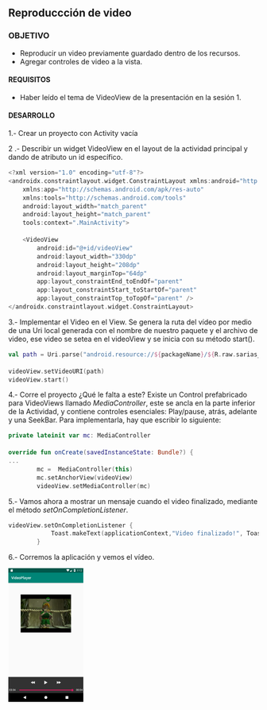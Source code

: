 
## Reproduccción de video

### OBJETIVO

- Reproducir un video previamente guardado dentro de los recursos.
- Agregar controles de video a la vista.

#### REQUISITOS

- Haber leído el tema de VideoView de la presentación en la sesión 1.

#### DESARROLLO

1.- Crear un proyecto con Activity vacía

2 .- Describir un widget VideoView en el layout de la actividad principal y dando de atributo un id específico. 

```kotlin
<?xml version="1.0" encoding="utf-8"?>
<androidx.constraintlayout.widget.ConstraintLayout xmlns:android="http://schemas.android.com/apk/res/android"
    xmlns:app="http://schemas.android.com/apk/res-auto"
    xmlns:tools="http://schemas.android.com/tools"
    android:layout_width="match_parent"
    android:layout_height="match_parent"
    tools:context=".MainActivity">

    <VideoView
        android:id="@+id/videoView"
        android:layout_width="330dp"
        android:layout_height="208dp"
        android:layout_marginTop="64dp"
        app:layout_constraintEnd_toEndOf="parent"
        app:layout_constraintStart_toStartOf="parent"
        app:layout_constraintTop_toTopOf="parent" />
</androidx.constraintlayout.widget.ConstraintLayout>
```
3.- Implementar el Video en el View. Se genera la ruta del vídeo por medio de una Uri local generada con el nombre de nuestro paquete y el archivo de video, ese video se setea en el videoView y se inicia con su método start().

```kotlin
val path = Uri.parse("android.resource://${packageName}/${R.raw.sarias_song}")

videoView.setVideoURI(path)
videoView.start()
```
4.- Corre el proyecto ¿Qué le falta a este? Existe un Control prefabricado para VideoViews llamado *MediaController*, este se ancla en la parte inferior de la Actividad, y contiene controles esenciales: Play/pause, atrás, adelante y una SeekBar. Para implementarla, hay que escribir lo siguiente: 

```kotlin
private lateinit var mc: MediaController

override fun onCreate(savedInstanceState: Bundle?) {
...
        mc =  MediaController(this)
        mc.setAnchorView(videoView)
        videoView.setMediaController(mc)
```

5.- Vamos ahora a mostrar un mensaje cuando el video finalizado, mediante el método *setOnCompletionListener*.
```kotlin
videoView.setOnCompletionListener {
            Toast.makeText(applicationContext,"Video finalizado!", Toast.LENGTH_SHORT).show()
        }
```

6.- Corremos la aplicación y vemos el vídeo.

<img src="Image01.png" width="30%">
